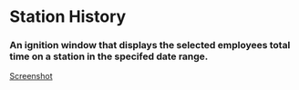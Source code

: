 # Station History

### An ignition window that displays the selected employees total time on a station in the specifed date range.

[Screenshot](Images/HistoryScreenshot.png)

